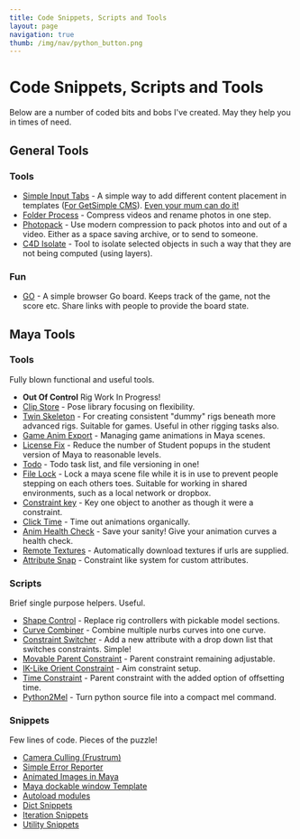 ```yaml
---
title: Code Snippets, Scripts and Tools
layout: page
navigation: true
thumb: /img/nav/python_button.png
---
```

# Code Snippets, Scripts and Tools

Below are a number of coded bits and bobs I've created. May they help you in times of need.

## General Tools

### Tools

* [Simple Input Tabs](http://get-simple.info/extend/plugin/simple-input-tabs/523/) - A simple way to add different content placement in templates ([For GetSimple CMS](http://get-simple.info/)). [Even your mum can do it!](http://internetimagery.com/simple_input_tabs/#)
* [Folder Process](folder-process) - Compress videos and rename photos in one step.
* [Photopack](https://www.npmjs.com/package/photopack) - Use modern compression to pack photos into and out of a video. Either as a space saving archive, or to send to someone.
* [C4D Isolate](c4d-isolate) - Tool to isolate selected objects in such a way that they are not being computed (using layers).

### Fun

* [GO](https://internetimagery.github.io/go) - A simple browser Go board. Keeps track of the game, not the score etc. Share links with people to provide the board state.

## Maya Tools

### Tools

Fully blown functional and useful tools.

* __Out Of Control__ Rig Work In Progress!
* [Clip Store](clipstore) - Pose library focusing on flexibility.
* [Twin Skeleton](twinskeleton) - For creating consistent "dummy" rigs beneath more advanced rigs. Suitable for games. Useful in other rigging tasks also.
* [Game Anim Export](gameanimexport) - Managing game animations in Maya scenes.
* [License Fix](licensefix) - Reduce the number of Student popups in the student version of Maya to reasonable levels.
* [Todo](todo) - Todo task list, and file versioning in one!
* [File Lock](filelock) - Lock a maya scene file while it is in use to prevent people stepping on each others toes. Suitable for working in shared environments, such as a local network or dropbox.
* [Constraint key](constraintkey) - Key one object to another as though it were a constraint.
* [Click Time](clicktime) - Time out animations organically.
* [Anim Health Check](animsanity) - Save your sanity! Give your animation curves a health check.
* [Remote Textures](remotetextures) - Automatically download textures if urls are supplied.
* [Attribute Snap](attributesnap) - Constraint like system for custom attributes.

### Scripts

Brief single purpose helpers. Useful.

* [Shape Control](shapecontrol) - Replace rig controllers with pickable model sections.
* [Curve Combiner](curvecombine) - Combine multiple nurbs curves into one curve.
* [Constraint Switcher](switchconstraint) - Add a new attribute with a drop down list that switches constraints. Simple!
* [Movable Parent Constraint](parentconstraint) - Parent constraint remaining adjustable.
* [IK-Like Orient Constraint](orientconstraint) - Aim constraint setup.
* [Time Constraint](timeconstraint) - Parent constraint with the added option of offsetting time.
* [Python2Mel](py2mel) - Turn python source file into a compact mel command.

### Snippets

Few lines of code. Pieces of the puzzle!

* [Camera Culling (Frustrum)](camera_cull)
* [Simple Error Reporter](err_report)
* [Animated Images in Maya](animated_images)
* [Maya dockable window Template](docking_window)
* [Autoload modules](autoload)
* [Dict Snippets](dict)
* [Iteration Snippets](iterate)
* [Utility Snippets](utility)
